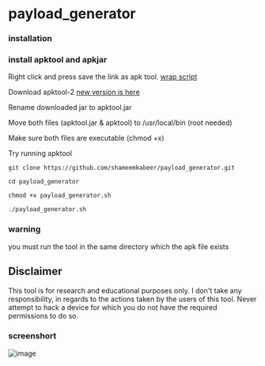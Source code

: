# payload_generator

### installation

### install apktool and apkjar
    
Right click and press save the link as apk tool. [wrap script](https://raw.githubusercontent.com/iBotPeaches/Apktool/master/scripts/linux/apktool) 

 Download apktool-2 [new version is here](https://bitbucket.org/iBotPeaches/apktool/downloads/)
 
 Rename downloaded jar to apktool.jar
 
 Move both files (apktool.jar & apktool) to /usr/local/bin (root needed)
 
 Make sure both files are executable (chmod +x)
 
 Try running apktool

```
git clone https://github.com/shameemkabeer/payload_generator.git

cd payload_generator

chmod +x payload_generator.sh

./payload_generator.sh
``` 
### warning

you must run the tool in the same directory which the apk file exists

##                                                      Disclaimer

This tool is for research and educational purposes only. I don't take any responsibility, in regards to the actions taken by the users of this tool. Never attempt to hack a device for which you do not have the required permissions to do so.

### screenshort

![image](https://user-images.githubusercontent.com/89806110/136077520-68646e49-ea79-4820-9364-444898349d88.png)



